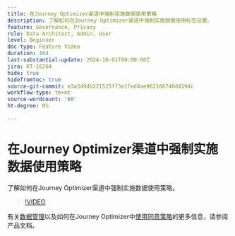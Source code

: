 ```yaml
---
title: 在Journey Optimizer渠道中强制实施数据使用策略
description: 了解如何在Journey Optimizer渠道中强制实施数据使用标签设置。
feature: Governance, Privacy
role: Data Architect, Admin, User
level: Beginner
doc-type: Feature Video
duration: 164
last-substantial-update: 2024-10-01T00:00:00Z
jira: KT-16264
hide: true
hidefromtoc: true
source-git-commit: e3a349db221525ff3e1fed4ae962166740d419dc
workflow-type: tm+mt
source-wordcount: '60'
ht-degree: 0%

---
```



# 在Journey Optimizer渠道中强制实施数据使用策略

了解如何在Journey Optimizer渠道中强制实施数据使用策略。

>[!VIDEO](https://video.tv.adobe.com/v/3434901/?learn=on)

有关[数据管理](https://experienceleague.adobe.com/en/docs/journey-optimizer/using/privacy/action-privacy-restricted)以及如何在Journey Optimizer中[使用同意策略](https://experienceleague.adobe.com/en/docs/journey-optimizer/using/privacy/consent/consent-restricted)的更多信息，请参阅产品文档。